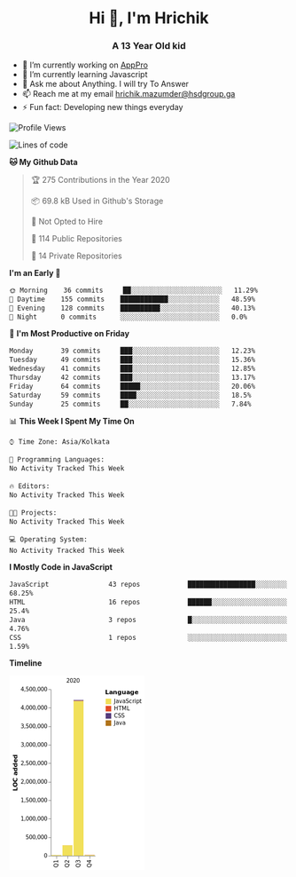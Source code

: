 <h1 align="center">Hi 👋, I'm Hrichik</h1>
<h3 align="center">A 13 Year Old kid</h3>


- 🔭 I’m currently working on [AppPro](https://apppro.in)
- 🌱 I’m currently learning Javascript
- 💬 Ask me about Anything. I will try To Answer
- 📫 Reach me at my email hrichik.mazumder@hsdgroup.ga
- ⚡ Fun fact: Developing new things everyday

<!--START_SECTION:waka-->
![Profile Views](http://img.shields.io/badge/Profile%20Views-11-blue)

![Lines of code](https://img.shields.io/badge/From%20Hello%20World%20I%27ve%20Written-2.9%20million%20lines%20of%20code-blue)

**🐱 My Github Data** 

> 🏆 275 Contributions in the Year 2020
 > 
> 📦 69.8 kB Used in Github's Storage 
 > 
> 🚫 Not Opted to Hire
 > 
> 📜 114 Public Repositories
 > 
> 🔑 14 Private Repositories 

**I'm an Early 🐤** 

```text
🌞 Morning    36 commits     ██░░░░░░░░░░░░░░░░░░░░░░░   11.29% 
🌆 Daytime    155 commits    ████████████░░░░░░░░░░░░░   48.59% 
🌃 Evening    128 commits    ██████████░░░░░░░░░░░░░░░   40.13% 
🌙 Night      0 commits      ░░░░░░░░░░░░░░░░░░░░░░░░░   0.0%

```
📅 **I'm Most Productive on Friday** 

```text
Monday       39 commits     ███░░░░░░░░░░░░░░░░░░░░░░   12.23% 
Tuesday      49 commits     ███░░░░░░░░░░░░░░░░░░░░░░   15.36% 
Wednesday    41 commits     ███░░░░░░░░░░░░░░░░░░░░░░   12.85% 
Thursday     42 commits     ███░░░░░░░░░░░░░░░░░░░░░░   13.17% 
Friday       64 commits     █████░░░░░░░░░░░░░░░░░░░░   20.06% 
Saturday     59 commits     ████░░░░░░░░░░░░░░░░░░░░░   18.5% 
Sunday       25 commits     ██░░░░░░░░░░░░░░░░░░░░░░░   7.84%

```


📊 **This Week I Spent My Time On** 

```text
⌚︎ Time Zone: Asia/Kolkata

💬 Programming Languages: 
No Activity Tracked This Week

🔥 Editors: 
No Activity Tracked This Week

🐱‍💻 Projects: 
No Activity Tracked This Week

💻 Operating System: 
No Activity Tracked This Week

```

**I Mostly Code in JavaScript** 

```text
JavaScript               43 repos            █████████████████░░░░░░░░   68.25% 
HTML                     16 repos            ██████░░░░░░░░░░░░░░░░░░░   25.4% 
Java                     3 repos             █░░░░░░░░░░░░░░░░░░░░░░░░   4.76% 
CSS                      1 repos             ░░░░░░░░░░░░░░░░░░░░░░░░░   1.59%

```


**Timeline**

![Chart not found](https://github.com/hrichiksite/hrichiksite/blob/master/charts/bar_graph.png) 


<!--END_SECTION:waka-->
